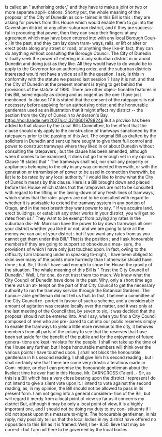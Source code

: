is called an " authorising order," and they have to make a joint or two or more separate appli- cations. Shortly put, the whole meaning of the proposal of the City of Dunedin as con- tained in this Bill is this : they are asking for powers from this House which would enable them to go into the Caversham district or any other suburban district, and if they are success- ful in procuring that power, then they can snap their fingers at any agreement which may have been entered into with any local Borough Coun- cil in the past, and they can lay down tram- ways, rails, or lift or alter or erect posts along any street or road, or anything they like-in fact, they can do anything without consulting the Borough Council. The City of Dunedin virtually seek the power of entering into any suburban district in or about Dunedin and doing just as they like. All they would have to do would be to apply to the Governor for an authorising order, and the suburban districts interested would not have a voice at all in the question. I ask, Is this in conformity with the statute we passed last session ? I say it is not. and that the City of Dunedin at the present moment is trying to get behind the provisions of the statute of 1990. There are other objec- tionable features in this Bill, some equally as strong and as cogent as the one I have just mentioned. In clause 17 it is stated that the consent of the ratepayers is not necessary before applying for an authorising order; and the honourable gentleman used as an illustration that it might affect my district -- the section from the City of Dunedin to Anderson's Bay. https://hdl.handle.net/2027/uc1.32106019788246 But a proviso has been added to that clause by the Local Bills Committee, to the effect that the clause should only apply to the construction of tramways sanctioned by the ratepayers prior to the passing of this Act. The origmal Bill as drafted by the solicitors in Dunedin and sent up here sought to give them full control and power to construct tramways where they liked in or about Dunedin without consulting the ratepavers ; but the clause has been amended, although when it comes to be examined, it does not go far enough vet in my opinion. Clause 18 states that " The tramways shall not, nor shall any property or appliances belonging to the city in any way connected therewith, or with the generation or transmission of power to be used in connection therewith, be liat le to be rated by any local authority." I would like to know what the City of Dunedin means by this clause. Here is a Bill brought down and placed before this House which states that the ratepavers are not to be consulted with regard to the lifting or the laving-down of any fresh lines of tramways, which states that the rate- payers are not to be consulted with regard to whether it is advisable to extend the tramway system in any portion of Otago, and in the next breath they want power to say, " If we acquire land, erect buildings, or establish any other works in your district, you will get no rates from us." They want to be exempt from paying any rates in the suburban dis- Mr. Morrison have the power to lay down tramways all over your district whether you like it or not, and we are going to take all the money we can out of your district : but if you want any rates from us you cannot get them under this Bill." That is the position ; and I ask honourable members if they are going to support so obnoxious a mea- sure, the provisions of which I have only just touched upon. In fact, owing to the difficulty I am labouring under in speaking to-night, I have been obliged to skim over many of the points more hurriedly than I otherwise should have done ; but, Sir, I think I have said enough to show the House the gravity of the situation. The whale meaning of this Bill is " Trust the City Council of Dunedin." Well, I, for one, do not trust them too much. We know what the City Council of Dunedin have done in the past. Why, only a short time ago there was an at- tempt on the part of that City Council to get the necessary authority to run the tramway service through the Botanical Gardens. The honour- able gentleman did not tell us that. In fact, I believe a committee of the City Council re- ported in favour of such a scheme, and a considerable amount of agitation was created locally over the matter, and it was only at the last meeting of the Council that, by seven to six, it was decided that the proposal should not be entered into. And I say, when you find a City Council composed of men who are pre- pared to cut into our public reserves simply to enable the tramways to yield a little more revenue to the city, it behoves members from all parts of the colony to see that the reserves that have been set aside for the benefit of the publie and for the enjoyment of future genera- tions are kept inviolate for the people. I shall not take up the time of the House any further, but I hope honourable members will think over the various points I have touched upon. ] shall not block the honourable gentleman in his second reading. I shall give him his second reading ; but I shall certainly see that there are some very drastic alterations made in Com- mittee, or else I can promise the honourable gentleman about the liveliest time he ever had in this House. Mr. CARNCROSS (Taieri) .- Sir, as this is a Bill which has a very close bearing upon the district I represent I do not intend to give a silent vote upon it. I intend to vote against the second reading, as, in my opinion, the Bill should not be allowed to pass in its present form. I am not going into a general considera- tion of the Bill, but will regard it merdy from a local point of view so far as it concerns my d.strict But, although it may be only a local point of view, it is a highly important one, and I should not be doing my duty to my con- stituents if I did not speak upon this measure to-night. The honourable gentleman, in his reply, may possibly tell us that the local lodies in my district have offered no opposition to this Bill as it is framed. Well, I be- 9.30. lieve that may be correct : but I am not here to be governed by the local bodies 